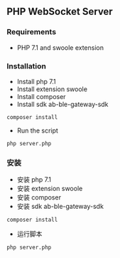 ## PHP WebSocket Server ##

###  Requirements ###

* PHP 7.1 and swoole extension

### Installation ###

* Install php 7.1
* Install extension swoole
* Install composer
* Install sdk ab-ble-gateway-sdk
```
composer install
```
* Run the script 
```
php server.php
```

### 安装 ###

* 安装 php 7.1
* 安装 extension swoole
* 安装 composer
* 安装 sdk ab-ble-gateway-sdk
```
composer install
```
* 运行脚本
```
php server.php
```
